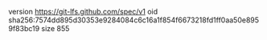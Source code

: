 version https://git-lfs.github.com/spec/v1
oid sha256:7574dd895d30353e9284084c6c16a1f854f6673218fd1ff0aa50e8959f83bc19
size 855
